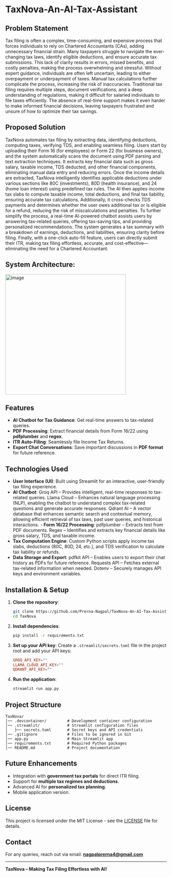 # TaxNova-An-AI-Tax-Assistant
## Problem Statement
Tax filing is often a complex, time-consuming, and expensive process that forces individuals to rely on Chartered Accountants (CAs), adding unnecessary financial strain. Many taxpayers struggle to navigate the ever-changing tax laws, identify eligible deductions, and ensure accurate tax submissions. This lack of clarity results in errors, missed benefits, and costly penalties, making the process overwhelming and stressful. Without expert guidance, individuals are often left uncertain, leading to either overpayment or underpayment of taxes.
Manual tax calculations further complicate the process, increasing the risk of inaccuracies. Traditional tax filing requires multiple steps, document verifications, and a deep understanding of regulations, making it difficult for salaried individuals to file taxes efficiently. The absence of real-time support makes it even harder to make informed financial decisions, leaving taxpayers frustrated and unsure of how to optimize their tax savings.
## Proposed Solution
TaxNova automates tax filing by extracting data, identifying deductions, computing taxes, verifying TDS, and enabling seamless filing. Users start by uploading their Form 16 (for employees) or Form 22 (for business owners), and the system automatically scans the document using PDF parsing and text extraction techniques. It extracts key financial data such as gross salary, taxable income, TDS deducted, and other financial components, eliminating manual data entry and reducing errors.
Once the income details are extracted, TaxNova intelligently identifies applicable deductions under various sections like 80C (investments), 80D (health insurance), and 24 (home loan interest) using predefined tax rules. The AI then applies income tax slabs to compute taxable income, total deductions, and final tax liability, ensuring accurate tax calculations. Additionally, it cross-checks TDS payments and determines whether the user owes additional tax or is eligible for a refund, reducing the risk of miscalculations and penalties.
To further simplify the process, a real-time AI-powered chatbot assists users by answering tax-related queries, offering tax-saving tips, and providing personalized recommendations. The system generates a tax summary with a breakdown of earnings, deductions, and liabilities, ensuring clarity before filing. Finally, with a one-click auto-fill feature, users can directly submit their ITR, making tax filing effortless, accurate, and cost-effective—eliminating the need for a Chartered Accountant.
## System Architecture:
<img width="376" alt="image" src="https://github.com/user-attachments/assets/d1ef01b5-67c7-4ddc-86c1-7fc422a42b61" />

## Features
- **AI Chatbot for Tax Guidance**: Get real-time answers to tax-related queries.
- **PDF Processing**: Extract financial details from Form 16/22 using **pdfplumber** and **regex**.
- **ITR Auto-Filing**: Seamlessly file Income Tax Returns.
- **Export Chat Conversations**: Save important discussions in **PDF format** for future reference.

## Technologies Used
- **User Interface (UI)**:
Built using Streamlit for an interactive, user-friendly tax filing experience.
- **AI Chatbot**:
Groq API – Provides intelligent, real-time responses to tax-related queries.
Llama Cloud – Enhances natural language processing (NLP), enabling the chatbot to understand complex tax-related questions and generate accurate responses.
Qdrant AI – A vector database that enhances semantic search and contextual memory, allowing efficient retrieval of tax laws, past user queries, and historical interactions. - **Form 16/22 Processing**:
pdfplumber – Extracts text from PDF documents.
Regex – Identifies and extracts key financial details like gross salary, TDS, and taxable income.
- **Tax Computation Engine**:
Custom Python scripts apply income tax slabs, deductions (80C, 80D, 24, etc.), and TDS verification to calculate tax liability or refunds.
- **Data Storage and Export**:
pdfkit API – Enables users to export their chat history as PDFs for future reference.
Requests API – Fetches external tax-related information when needed.
Dotenv – Securely manages API keys and environment variables.

## Installation & Setup
1. **Clone the repository**:
   ```bash
   git clone https://github.com/Prerna-Nagpal/TaxNova-An-AI-Tax-Assistant.git
   cd TaxNova
   ```
2. **Install dependencies**:
   ```bash
   pip install -r requirements.txt
   ```
3. **Set up your API key**:
   Create a `.streamlit/secrets.toml` file in the project root and add your API keys:
   ```toml
   GROQ_API_KEY=""
   LLAMA_CLOUD_API_KEY=""
   QDRANT_API_KEY=""
   ```
4. **Run the application**:
   ```bash
   streamlit run app.py
   ```

## Project Structure
```
TaxNova/
│── .devcontainer/         # Development container configuration
│── .streamlit/            # Streamlit configuration files
│   ├── secrets.toml       # Secret keys and API credentials
│── .gitignore             # Files to be ignored in Git
│── app.py                 # Main Streamlit app
│── requirements.txt       # Required Python packages
│── README.md              # Project documentation
```

## Future Enhancements
- Integration with **government tax portals** for direct ITR filing.
- Support for **multiple tax regimes and deductions**.
- Advanced AI for **personalized tax planning**.
- Mobile application version.

## License
This project is licensed under the MIT License - see the [LICENSE](LICENSE) file for details.

## Contact
For any queries, reach out via email: **nagpalprerna4@gmail.com**

---
**TaxNova – Making Tax Filing Effortless with AI!** 
